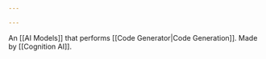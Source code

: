 ```yaml
---

---
```

An [[AI Models]] that performs [[Code Generator|Code Generation]].  Made by [[Cognition AI]].
